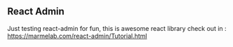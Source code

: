 ## React Admin
Just testing react-admin for fun, this is awesome react library check out in : 
https://marmelab.com/react-admin/Tutorial.html 